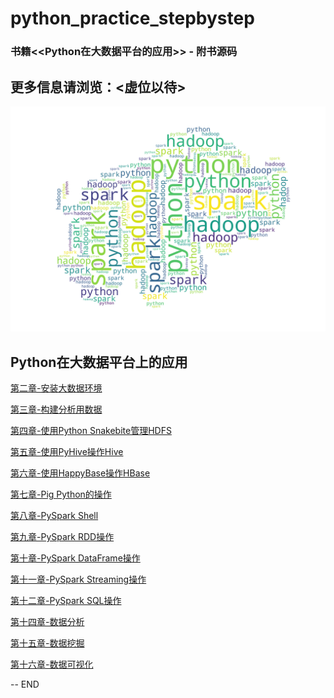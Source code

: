 # python_practice_stepbystep

### 书籍<<Python在大数据平台的应用>> - 附书源码
更多信息请浏览：<虚位以待>
----------------------------------------------------------------------------------------------

![logo info](logo.png)

## Python在大数据平台上的应用
 
[第二章-安装大数据环境](python-on-bigdata/chapter2/chapter2_目录.md)  

[第三章-构建分析用数据](python-on-bigdata/chapter3/chapter3_目录.md)

[第四章-使用Python Snakebite管理HDFS](python-on-bigdata/chapter4/chapter4_code.ipynb)

[第五章-使用PyHive操作Hive](python-on-bigdata/chapter5/chapter5_connect-hive.ipynb)

[第六章-使用HappyBase操作HBase](python-on-bigdata/chapter6/chapter6_目录.md)

[第七章-Pig Python的操作](python-on-bigdata/chapter7/chapter7_目录.md)

[第八章-PySpark Shell](python-on-bigdata/chapter8/chapter8_目录.md)

[第九章-PySpark RDD操作](python-on-bigdata/chapter9/chapter9_目录.md)

[第十章-PySpark DataFrame操作](python-on-bigdata/chapter10/chapter10_目录.md)

[第十一章-PySpark Streaming操作](python-on-bigdata/chapter11/chapter11_目录.md)

[第十二章-PySpark SQL操作](python-on-bigdata/chapter12/chapter12_spark_sql.ipynb)

[第十四章-数据分析](python-on-bigdata/chapter14/chapeter14_目录.md)                    

[第十五章-数据挖掘](python-on-bigdata/chapter15/chapter15_目录.md)                    

[第十六章-数据可视化](python-on-bigdata/chapter16/chapter16_目录.md)         


-- END
